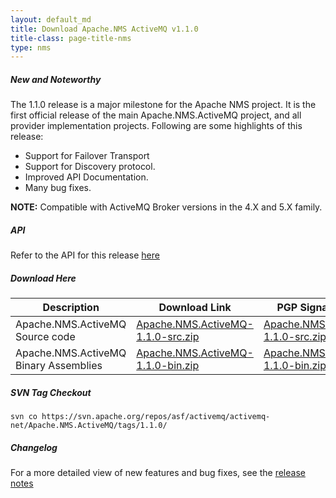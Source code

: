 ```yaml
---
layout: default_md
title: Download Apache.NMS ActiveMQ v1.1.0 
title-class: page-title-nms
type: nms
---
```


##### New and Noteworthy

The 1.1.0 release is a major milestone for the Apache NMS project. It is the first official release of the main Apache.NMS.ActiveMQ project, and all provider implementation projects. Following are some highlights of this release:

*   Support for Failover Transport
*   Support for Discovery protocol.
*   Improved API Documentation.
*   Many bug fixes.  

**NOTE:** Compatible with ActiveMQ Broker versions in the 4.X and 5.X family.

##### API

Refer to the API for this release [here](../../../nms-api)

##### Download Here

Description|Download Link|PGP Signature File|Version
---|---|---|---
Apache.NMS.ActiveMQ Source code|[Apache.NMS.ActiveMQ-1.1.0-src.zip](http://www.apache.org/dyn/closer.cgi/activemq/apache-nms/1.1.0/Apache.NMS.ActiveMQ-1.1.0-src.zip)|[Apache.NMS.ActiveMQ-1.1.0-src.zip.asc](http://www.apache.org/dyn/closer.cgi/activemq/apache-nms/1.1.0/Apache.NMS.ActiveMQ-1.1.0-src.zip.asc)|1.1.0.1642
Apache.NMS.ActiveMQ Binary Assemblies|[Apache.NMS.ActiveMQ-1.1.0-bin.zip](http://www.apache.org/dyn/closer.cgi/activemq/apache-nms/1.1.0/Apache.NMS.ActiveMQ-1.1.0-bin.zip)|[Apache.NMS.ActiveMQ-1.1.0-bin.zip.asc](http://www.apache.org/dyn/closer.cgi/activemq/apache-nms/1.1.0/Apache.NMS.ActiveMQ-1.1.0-bin.zip.asc)|1.1.0.1642

##### SVN Tag Checkout
```
svn co https://svn.apache.org/repos/asf/activemq/activemq-net/Apache.NMS.ActiveMQ/tags/1.1.0/
```

##### Changelog

For a more detailed view of new features and bug fixes, see the [release notes](https://issues.apache.org/activemq/secure/ReleaseNote.jspa?projectId=11010&styleName=Html&version=11814)


